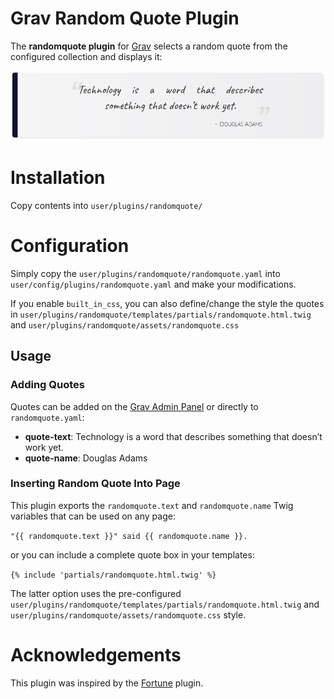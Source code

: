 # Grav Random Quote Plugin

The **randomquote plugin** for [Grav](http://github.com/getgrav/grav) selects a random quote from the configured collection and displays it:

![](assets/screenshot.png)

# Installation

Copy contents into `user/plugins/randomquote/`

# Configuration

Simply copy the `user/plugins/randomquote/randomquote.yaml` into `user/config/plugins/randomquote.yaml` and make your modifications. 

If you enable `built_in_css`, you can also define/change the style the quotes in `user/plugins/randomquote/templates/partials/randomquote.html.twig` and `user/plugins/randomquote/assets/randomquote.css`

## Usage

### Adding Quotes

Quotes can be added on the [Grav Admin Panel](https://github.com/getgrav/grav-plugin-admin) or directly to `randomquote.yaml`:

* **quote-text**: Technology is a word that describes something that doesn’t work yet.
* **quote-name**: Douglas Adams

### Inserting Random Quote Into Page

This plugin exports the `randomquote.text` and `randomquote.name` Twig variables that can be used on any page:

`"{{ randomquote.text }}" said {{ randomquote.name }}.`

or you can include a complete quote box in your templates:

`{% include 'partials/randomquote.html.twig' %}`

The latter option uses the pre-configured `user/plugins/randomquote/templates/partials/randomquote.html.twig` and `user/plugins/randomquote/assets/randomquote.css` style.

# Acknowledgements

This plugin was inspired by the [Fortune](https://github.com/Perlkonig/grav-plugin-fortune) plugin.